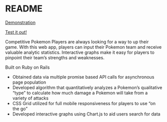 # README

[Demonstration](https://www.youtube.com/watch?v=ac3I906D4_A)


[Test it out!](https://pokemonanalyzer.herokuapp.com/)  


Competitive Pokemon Players are always looking for a way to up their game. With this web app, players can input their Pokemon team and receive valuable analytic statistics. Interactive graphs make it easy for players to pinpoint their team’s strengths and weaknesses. 

Built on Ruby on Rails
* Obtained data via multiple promise based API calls for asynchronous page population 
* Developed algorithm that quantitatively analyzes a Pokemon’s qualitative “type” to calculate how much damage a Pokemon will take from a variety of attacks
* CSS Grid utilized for full mobile responsiveness for players to use “on the go”
* Developed interactive graphs using Chart.js to aid users search for data


